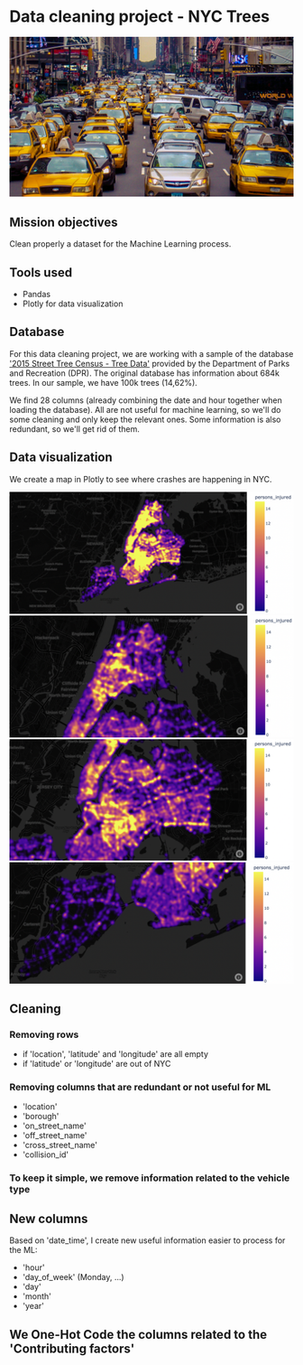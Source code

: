# Data cleaning project - NYC Trees
![](new-york-traffic.jpeg)

## Mission objectives

Clean properly a dataset for the Machine Learning process.

## Tools used

- Pandas
- Plotly for data visualization

## Database

For this data cleaning project, we are working with a sample of the database ['2015 Street Tree Census - Tree Data'](https://data.cityofnewyork.us/Environment/2015-Street-Tree-Census-Tree-Data/uvpi-gqnh) provided by the Department of Parks and Recreation (DPR). The original database has information about 684k trees. In our sample, we have 100k trees (14,62%).

We find 28 columns (already combining the date and hour together when loading the database). All are not useful for machine learning, so we'll do some cleaning and only keep the relevant ones. Some information is also redundant, so we'll get rid of them.

## Data visualization
We create a map in Plotly to see where crashes are happening in NYC.

![](nyc_crash_map_1.png)
![](nyc_crash_map_2.png)
![](nyc_crash_map_3.png)
![](nyc_crash_map_4.png)

## Cleaning
### Removing rows
- if 'location', 'latitude' and 'longitude' are all empty
- if 'latitude' or 'longitude' are out of NYC

### Removing columns that are redundant or not useful for ML
- 'location' 
- 'borough'
- 'on_street_name'
- 'off_street_name'
- 'cross_street_name'
- 'collision_id'

### To keep it simple, we remove information related to the vehicle type

## New columns
Based on 'date_time', I create new useful information easier to process for the ML:
- 'hour'
- 'day_of_week' (Monday, ...)
- 'day'
- 'month'
- 'year'

## We One-Hot Code the columns related to the 'Contributing factors'